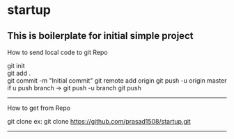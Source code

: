 # startup
This is boilerplate for initial simple project
-------------------------------------------------------------------------------------------------
How to send local code to git Repo

git init  
git add .\
git commit -m "Initial commit"
git remote add origin <url>
git push -u origin master      if u push branch ->   git push -u branch <branch name> 
git push

------------------------------------------------------------------------------------------------

How to get from Repo

git clone <url>              ex: git clone https://github.com/prasad1508/startup.git


--------------------------------------------------------------------------------------------------
